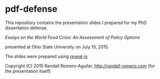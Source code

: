 # pdf-defense

This repository contains the presentation slides I prepared for my PhD dissertation defense.

*Essays on the World Food Crisis: An Assessment of Policy Options*
	
presented at Ohio State University on July 15, 2015.


The slides were prepared using [reveal-js]( https://github.com/hakimel/reveal.js.git)


Copyright (C) 2015 Randall Romero-Aguilar, http://randall-romero.com (for the presentation itself)
